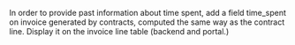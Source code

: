 In order to provide past information about time spent, add a field time_spent on invoice generated by contracts, computed the same way as the contract line. Display it on the invoice line table (backend and portal.)
